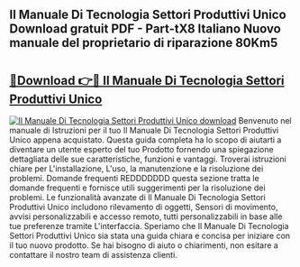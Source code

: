## Il Manuale Di Tecnologia Settori Produttivi Unico Download gratuit PDF - Part-tX8 Italiano Nuovo manuale del proprietario di riparazione 80Km5

# <h2><a href="http://dfgt4s.blite.top/?on=Il+Manuale+Di+Tecnologia+Settori+Produttivi+Unico">🔗Download 👉🔴 Il Manuale Di Tecnologia Settori Produttivi Unico</a></h2>

[![Il Manuale Di Tecnologia Settori Produttivi Unico download](https://i.imgur.com/lujVjoI.png)](http://dfgt4s.blite.top/?on=Il+Manuale+Di+Tecnologia+Settori+Produttivi+Unico)
Benvenuto nel manuale di Istruzioni per il tuo Il Manuale Di Tecnologia Settori Produttivi Unico appena acquistato. Questa guida completa ha lo scopo di aiutarti a diventare un utente esperto del tuo Prodotto fornendo una spiegazione dettagliata delle sue caratteristiche, funzioni e vantaggi. Troverai istruzioni chiare per L'installazione, L'uso, la manutenzione e la risoluzione dei problemi. Domande frequenti REDDDDDDD questa sezione tratta le domande frequenti e fornisce utili suggerimenti per la risoluzione dei problemi. Le funzionalità avanzate di Il Manuale Di Tecnologia Settori Produttivi Unico includono rilevamento di oggetti, Sensori di movimento, avvisi personalizzabili e accesso remoto, tutti personalizzabili in base alle tue preferenze tramite L'interfaccia. Speriamo che Il Manuale Di Tecnologia Settori Produttivi Unico sia stata una guida chiara e concisa per iniziare con il tuo nuovo prodotto. Se hai bisogno di aiuto o chiarimenti, non esitare a contattare il nostro team di assistenza clienti.
